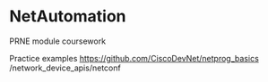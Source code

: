 # NetAutomation
PRNE module coursework

Practice examples
https://github.com/CiscoDevNet/netprog_basics
/network_device_apis/netconf
